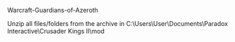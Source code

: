 Warcraft-Guardians-of-Azeroth

Unzip all files/folders from the archive in C:\Users\User\Documents\Paradox Interactive\Crusader Kings II\mod
